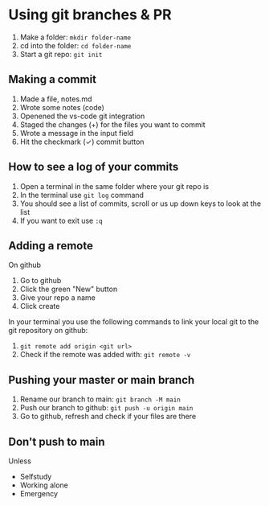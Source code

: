 # Using git branches & PR

1. Make a folder: `mkdir folder-name`
2. cd into the folder: `cd folder-name`
3. Start a git repo: `git init`

## Making a commit

1. Made a file, notes.md
2. Wrote some notes (code)
3. Openened the vs-code git integration
4. Staged the changes (+) for the files you want to commit
5. Wrote a message in the input field
6. Hit the checkmark (✓) commit button

## How to see a log of your commits

1. Open a terminal in the same folder where your git repo is
2. In the terminal use `git log` command
3. You should see a list of commits, scroll or us up down keys to look at the list
4. If you want to exit use `:q`

## Adding a remote

On github

1. Go to github
2. Click the green "New" button
3. Give your repo a name
4. Click create

In your terminal you use the following commands to link your local git to the git repository on github:

1. `git remote add origin <git url>`
2. Check if the remote was added with: `git remote -v`

## Pushing your master or main branch

1. Rename our branch to main: `git branch -M main`
2. Push our branch to github: `git push -u origin main`
3. Go to github, refresh and check if your files are there

## Don't push to main

Unless

- Selfstudy
- Working alone
- Emergency
